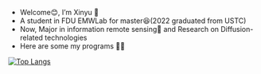
- Welcome😊, I’m Xinyu 👋
- A student in FDU EMWLab for master😆(2022 graduated from USTC)
- Now, Major in information remote sensing📡 and Research on Diffusion-related technologies
- Here are some my programs 🐱‍🏍

<!---
baixinyu0125/baixinyu0125 is a ✨ special ✨ repository because its `README.md` (this file) appears on your GitHub profile.
You can click the Preview link to take a look at your changes.
--->
[![Top Langs](https://github-readme-stats.vercel.app/api/top-langs/?username=Coordi777&layout=compact)](https://github.com/anuraghazra/github-readme-stats)
